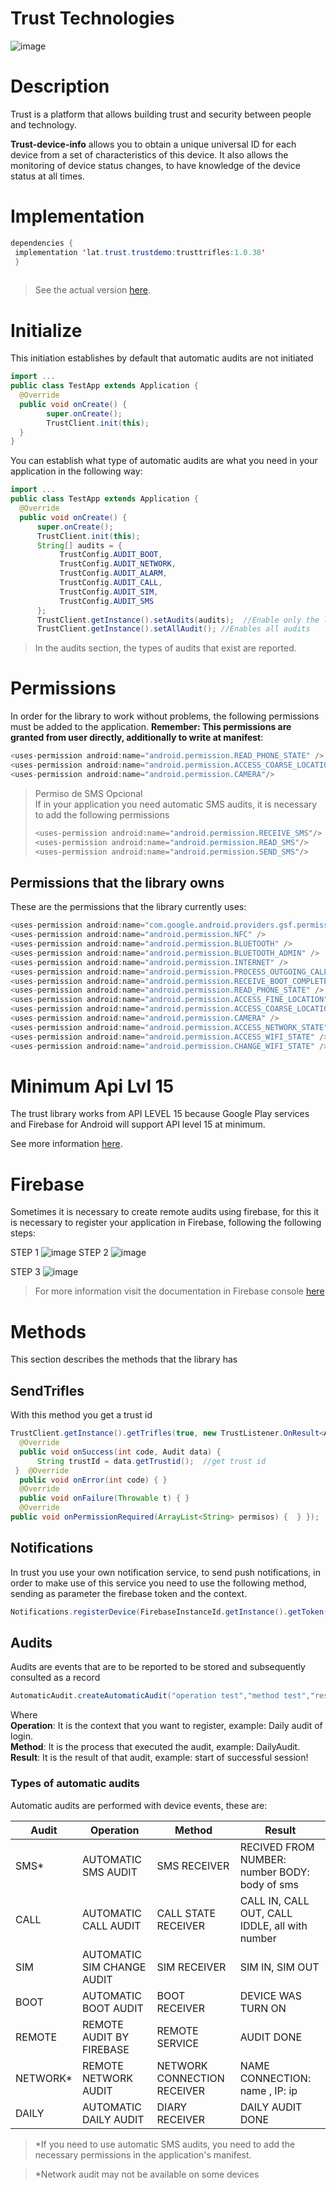 
  
  
  
  
# Trust Technologies 
![image](https://avatars2.githubusercontent.com/u/42399326?s=200&v=4)  
  
   
# Description  
  
Trust is a platform that allows building trust and security between people and technology.  
  
**Trust-device-info** allows you to obtain a unique universal ID for each device from a set of characteristics of this device. It also allows the monitoring of device status changes, to have knowledge of the device status at all times.  
  
  
# Implementation  
  
```java  
dependencies {  
 implementation 'lat.trust.trustdemo:trusttrifles:1.0.38'
 }  
  
```  
> See the actual version [here](https://bintray.com/fcarotrust/trust/trustidentify).  
  
# Initialize  
    
This initiation establishes by default that automatic audits are not initiated  
```java  
import ...  
public class TestApp extends Application {    
  @Override    
  public void onCreate() {    
        super.onCreate();    
        TrustClient.init(this);    
  }  
}  
```  
You can establish what type of automatic audits are what you need in your application in the following way:  
```java  
import ...  
public class TestApp extends Application {    
  @Override    
  public void onCreate() {    
      super.onCreate();    
      TrustClient.init(this);    
      String[] audits = {    
           TrustConfig.AUDIT_BOOT,    
	       TrustConfig.AUDIT_NETWORK,    
	       TrustConfig.AUDIT_ALARM,    
	       TrustConfig.AUDIT_CALL,    
	       TrustConfig.AUDIT_SIM,    
	       TrustConfig.AUDIT_SMS    
      };    
      TrustClient.getInstance().setAudits(audits);  //Enable only the listed Audits  
	  TrustClient.getInstance().setAllAudit(); //Enables all audits  
```  
> In the audits section, the types of audits that exist are reported.  
  
  
# Permissions  
In order for the library to work without problems, the following permissions must be added to the application. **Remember: This permissions are granted from user directly, additionally to write at manifest**:  
  
```java  
<uses-permission android:name="android.permission.READ_PHONE_STATE" />  
<uses-permission android:name="android.permission.ACCESS_COARSE_LOCATION" />  
<uses-permission android:name="android.permission.CAMERA"/>  
```  
> Permiso de SMS Opcional  
> If in your application you need automatic SMS audits, it is necessary to add the following permissions  
> ``` java  
> <uses-permission android:name="android.permission.RECEIVE_SMS"/> 
> <uses-permission android:name="android.permission.READ_SMS"/> 
> <uses-permission android:name="android.permission.SEND_SMS"/>  
> ```
 ## Permissions that the library owns  
  
These are the permissions that the library currently uses:  
  
```java  
<uses-permission android:name="com.google.android.providers.gsf.permission.READ_GSERVICES" />  
<uses-permission android:name="android.permission.NFC" />  
<uses-permission android:name="android.permission.BLUETOOTH" />  
<uses-permission android:name="android.permission.BLUETOOTH_ADMIN" />  
<uses-permission android:name="android.permission.INTERNET" />  
<uses-permission android:name="android.permission.PROCESS_OUTGOING_CALLS" />  
<uses-permission android:name="android.permission.RECEIVE_BOOT_COMPLETED" />  
<uses-permission android:name="android.permission.READ_PHONE_STATE" />  
<uses-permission android:name="android.permission.ACCESS_FINE_LOCATION" />  
<uses-permission android:name="android.permission.ACCESS_COARSE_LOCATION" />  
<uses-permission android:name="android.permission.CAMERA" />  
<uses-permission android:name="android.permission.ACCESS_NETWORK_STATE" />  
<uses-permission android:name="android.permission.ACCESS_WIFI_STATE" />  
<uses-permission android:name="android.permission.CHANGE_WIFI_STATE" /> 
```  
# Minimum Api Lvl 15  
The trust library works from API LEVEL 15 because Google Play services and Firebase for Android will support API level 15 at minimum.  
     
See more information  [here](https://android-developers.googleblog.com/2016/11/google-play-services-and-firebase-for-android-will-support-api-level-14-at-minimum.html).  
# Firebase  
Sometimes it is necessary to create remote audits using firebase, for this it is necessary to register your application in Firebase, following the following steps:  
  
  STEP 1
  ![image](https://github.com/trusttechnologies/lat_trust_mobile_android_trust-identify_library/blob/master/fb1.png?raw=true)
STEP 2
![image](https://github.com/trusttechnologies/lat_trust_mobile_android_trust-identify_library/blob/master/fb2.png?raw=true)

STEP 3
![image](https://github.com/trusttechnologies/lat_trust_mobile_android_trust-identify_library/blob/master/fb3.png?raw=true)

>  For more information visit the documentation in Firebase console [here](https://firebase.google.com/docs/?hl=es)
# Methods  
  
This section describes the methods that the library has
## SendTrifles  
  
With this method you get a trust id  
  
```java  
TrustClient.getInstance().getTrifles(true, new TrustListener.OnResult<Audit>() {    
  @Override    
  public void onSuccess(int code, Audit data) {   
      String trustId = data.getTrustid();  //get trust id
 }  @Override    
  public void onError(int code) { }    
  @Override    
  public void onFailure(Throwable t) { }     
  @Override    
public void onPermissionRequired(ArrayList<String> permisos) {  } });  
```  
## Notifications  
  
In trust you use your own notification service, to send push notifications, in order to make use of this service you need to use the following method, sending as parameter the firebase token and the context.  
  
```java  
Notifications.registerDevice(FirebaseInstanceId.getInstance().getToken(),context);  
```  
## Audits  
  Audits are events that are to be reported to be stored and subsequently consulted as a record  
```java  
AutomaticAudit.createAutomaticAudit("operation test","method test","result test",context);  
```  
Where  
**Operation**: It is the context that you want to register, example: Daily audit of login.  
**Method**: It is the process that executed the audit, example: DailyAudit.  
**Result**: It is the result of that audit, example: start of successful session!  

  ### Types of automatic audits
    
Automatic audits are performed with device events, these are:

| Audit   | Operation   | Method  | Result  | 
|---------|-------------|---------|---------|
| SMS*    |AUTOMATIC SMS AUDIT|SMS RECEIVER|RECIVED FROM NUMBER: number BODY: body of sms|   
| CALL    |AUTOMATIC CALL AUDIT|CALL STATE RECEIVER|CALL IN, CALL OUT, CALL IDDLE, all with number|   
| SIM     |AUTOMATIC SIM CHANGE AUDIT|SIM RECEIVER|SIM IN, SIM OUT|   
| BOOT    |AUTOMATIC BOOT AUDIT|BOOT RECEIVER|DEVICE WAS TURN ON|   
| REMOTE  |REMOTE AUDIT BY FIREBASE|REMOTE SERVICE|AUDIT DONE|  
| NETWORK*|REMOTE NETWORK AUDIT|NETWORK CONNECTION RECEIVER |NAME CONNECTION: name , IP: ip|  
| DAILY   |AUTOMATIC DAILY AUDIT|DIARY RECEIVER|DAILY AUDIT DONE|  

>  *If you need to use automatic SMS audits, you need to add the necessary permissions in the application's manifest.

>  *Network audit may not be available on some devices

